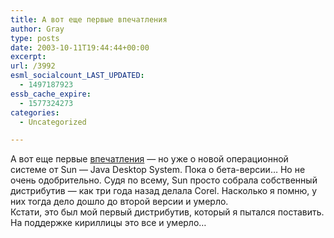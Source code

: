 ```yaml
---
title: А вот еще первые впечатления
author: Gray
type: posts
date: 2003-10-11T19:44:44+00:00
excerpt:
url: /3992
esml_socialcount_LAST_UPDATED:
  - 1497187923
essb_cache_expire:
  - 1577324273
categories:
  - Uncategorized

---
```








А вот еще первые <a href="http://www.osnews.com/story.php?news_id=4778" target="_blank">впечатления</a> &#8212; но уже о новой операционной системе от Sun &#8212; Java Desktop System. Пока о бета-версии&#8230; Но не очень одобрительно. Судя по всему, Sun просто собрала собственный дистрибутив &#8212; как три года назад делала Corel. Насколько я помню, у них тогда дело дошло до второй версии и умерло.  
Кстати, это был мой первый дистрибутив, который я пытался поставить. На поддержке кириллицы это все и умерло&#8230;